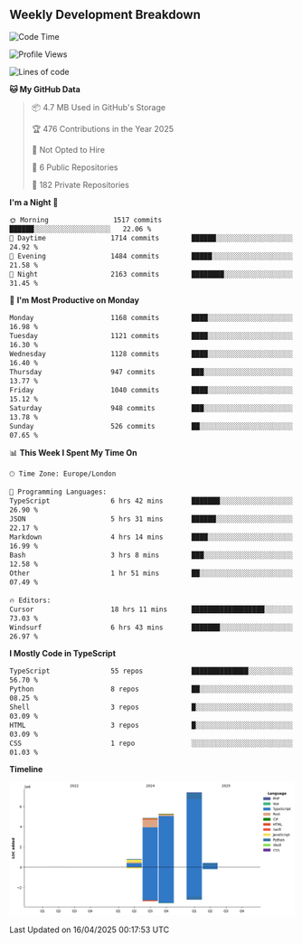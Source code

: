 


## Weekly Development Breakdown
<!--START_SECTION:waka-->
![Code Time](http://img.shields.io/badge/Code%20Time-2%2C219%20hrs%2038%20mins-blue)

![Profile Views](http://img.shields.io/badge/Profile%20Views-0-blue)

![Lines of code](https://img.shields.io/badge/From%20Hello%20World%20I%27ve%20Written-18.8%20million%20lines%20of%20code-blue)

**🐱 My GitHub Data** 

> 📦 4.7 MB Used in GitHub's Storage 
 > 
> 🏆 476 Contributions in the Year 2025
 > 
> 🚫 Not Opted to Hire
 > 
> 📜 6 Public Repositories 
 > 
> 🔑 182 Private Repositories 
 > 
**I'm a Night 🦉** 

```text
🌞 Morning                1517 commits        ██████░░░░░░░░░░░░░░░░░░░   22.06 % 
🌆 Daytime                1714 commits        ██████░░░░░░░░░░░░░░░░░░░   24.92 % 
🌃 Evening                1484 commits        █████░░░░░░░░░░░░░░░░░░░░   21.58 % 
🌙 Night                  2163 commits        ████████░░░░░░░░░░░░░░░░░   31.45 % 
```
📅 **I'm Most Productive on Monday** 

```text
Monday                   1168 commits        ████░░░░░░░░░░░░░░░░░░░░░   16.98 % 
Tuesday                  1121 commits        ████░░░░░░░░░░░░░░░░░░░░░   16.30 % 
Wednesday                1128 commits        ████░░░░░░░░░░░░░░░░░░░░░   16.40 % 
Thursday                 947 commits         ███░░░░░░░░░░░░░░░░░░░░░░   13.77 % 
Friday                   1040 commits        ████░░░░░░░░░░░░░░░░░░░░░   15.12 % 
Saturday                 948 commits         ███░░░░░░░░░░░░░░░░░░░░░░   13.78 % 
Sunday                   526 commits         ██░░░░░░░░░░░░░░░░░░░░░░░   07.65 % 
```


📊 **This Week I Spent My Time On** 

```text
🕑︎ Time Zone: Europe/London

💬 Programming Languages: 
TypeScript               6 hrs 42 mins       ███████░░░░░░░░░░░░░░░░░░   26.90 % 
JSON                     5 hrs 31 mins       ██████░░░░░░░░░░░░░░░░░░░   22.17 % 
Markdown                 4 hrs 14 mins       ████░░░░░░░░░░░░░░░░░░░░░   16.99 % 
Bash                     3 hrs 8 mins        ███░░░░░░░░░░░░░░░░░░░░░░   12.58 % 
Other                    1 hr 51 mins        ██░░░░░░░░░░░░░░░░░░░░░░░   07.49 % 

🔥 Editors: 
Cursor                   18 hrs 11 mins      ██████████████████░░░░░░░   73.03 % 
Windsurf                 6 hrs 43 mins       ███████░░░░░░░░░░░░░░░░░░   26.97 % 
```

**I Mostly Code in TypeScript** 

```text
TypeScript               55 repos            ██████████████░░░░░░░░░░░   56.70 % 
Python                   8 repos             ██░░░░░░░░░░░░░░░░░░░░░░░   08.25 % 
Shell                    3 repos             █░░░░░░░░░░░░░░░░░░░░░░░░   03.09 % 
HTML                     3 repos             █░░░░░░░░░░░░░░░░░░░░░░░░   03.09 % 
CSS                      1 repo              ░░░░░░░░░░░░░░░░░░░░░░░░░   01.03 % 
```



**Timeline**

![Lines of Code chart](https://raw.githubusercontent.com/mars-arch/mars-arch/main/assets/bar_graph.png)


 Last Updated on 16/04/2025 00:17:53 UTC
<!--END_SECTION:waka-->
